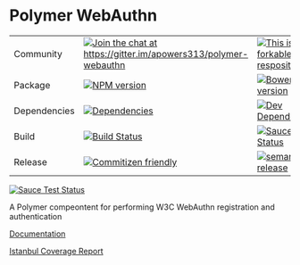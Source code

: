 # Polymer WebAuthn

<table><tr><td>Community</td>
<td><a href="https://gitter.im/apowers313/polymer-webauthn?utm_source=badge&utm_medium=badge&utm_campaign=pr-badge&utm_content=badge"><img src="https://badges.gitter.im/Join%20Chat.svg" alt="Join the chat at https://gitter.im/apowers313/polymer-webauthn"></a></td>
<td><a href="https://basicallydan.github.io/forkability/?u=apowers313&r=polymer-webauthn"><img alt="This is a forkable respository" src="https://img.shields.io/badge/forkable-yes-brightgreen.svg"></a></td>
<td><a href="LICENSE"><img src="http://img.shields.io/badge/license-MIT-blue.svg?style=flat" alt="MIT License"></a></td>
</tr><tr><td>Package</td>
<td><a href="https://npmjs.org/package/polymer-webauthn"><img src="http://img.shields.io/npm/v/polymer-webauthn.svg?style=flat" alt="NPM version"></a></td>
<td><a href="http://badge.fury.io/bo/polymer-webauthn"><img src="https://badge.fury.io/bo/polymer-webauthn.svg" alt="Bower version"></a></td> 
<td><a href="http://npm-stat.com/charts.html?package=polymer-webauthn"><img src="http://img.shields.io/npm/dm/polymer-webauthn.svg?style=flat" alt="NPM downloads"></a></td>
</tr><tr><td>Dependencies</td>
<td><a href="https://david-dm.org/apowers313/polymer-webauthn#info=dependencies&view=table"><img src="https://david-dm.org/apowers313/polymer-webauthn.svg" alt="Dependencies"></a></td>
<td><a href="https://david-dm.org/apowers313/polymer-webauthn#info=devDependencies&view=table"><img src="https://david-dm.org/apowers313/polymer-webauthn/dev-status.svg" alt="Dev Dependencies"></a></td>
<td></td>
</tr><tr><td>Build</td>
<td><a href="https://travis-ci.org/apowers313/polymer-webauthn"><img src="https://travis-ci.org/apowers313/polymer-webauthn.svg?branch=master" alt="Build Status"></a></td>
<td><a href="https://saucelabs.com/u/apowers313"><img src="https://saucelabs.com/buildstatus/apowers313" alt="Sauce Test Status"></a></td>
<td><a href="https://coveralls.io/github/apowers313/polymer-webauthn?branch=master"><img src="https://coveralls.io/repos/apowers313/polymer-webauthn/badge.svg?branch=master&service=github" alt="Coverage Status"></a></td>
</tr><tr><td>Release</td>
<td><a href="http://commitizen.github.io/cz-cli/"><img src="https://img.shields.io/badge/commitizen-friendly-brightgreen.svg" alt="Commitizen friendly"></a></td>
<td><a href="https://github.com/semantic-release/semantic-release"><img src="https://img.shields.io/badge/%20%20%F0%9F%93%A6%F0%9F%9A%80-semantic--release-e10079.svg" alt="semantic-release"></a></td>
<td></td></tr></table>

[![Sauce Test Status](https://saucelabs.com/browser-matrix/apowers313.svg)](https://saucelabs.com/u/apowers313)

A Polymer compeontent for performing W3C WebAuthn registration and authentication

[Documentation](http://apowers313.github.io/polymer-webauthn/)

[Istanbul Coverage Report](http://apowers313.github.io/polymer-webauthn/coverage/)
